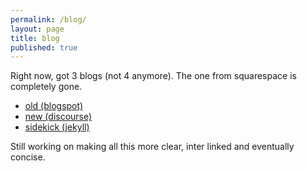 ```yaml
---
permalink: /blog/
layout: page
title: blog
published: true
---
```


Right now, got 3 blogs (not 4 anymore). The one from squarespace is completely gone.

- [old (blogspot)](http://cauecmrego.blogspot.com)
- [new (discourse)](http://talk.cregox.com/c/blog)
- [sidekick (jekyll)](http://blog.cregox.com)

Still working on making all this more clear, inter linked and eventually concise.
